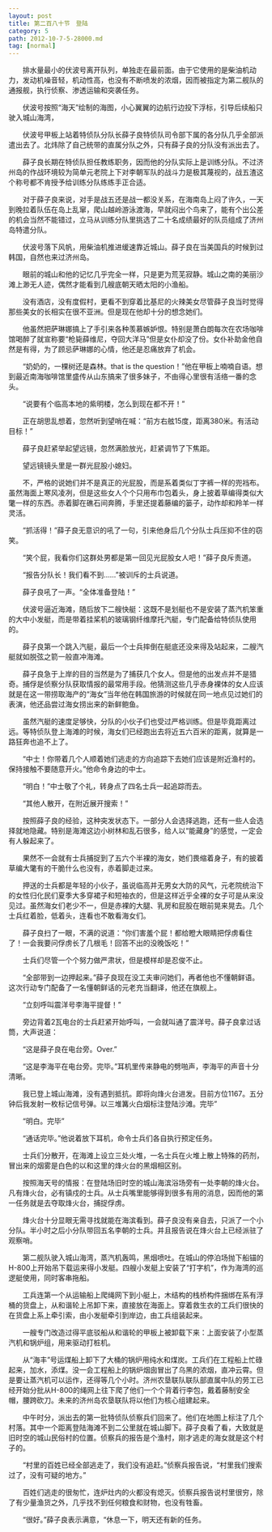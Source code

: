 ```yaml
---
layout: post
title: 第二百八十节　登陆
category: 5
path: 2012-10-7-5-28000.md
tag: [normal]
---
```


　　排水量最小的伏波号离开队列，单独走在最前面。由于它使用的是柴油机动力，发动机噪音轻，机动性高，也没有不断喷发的浓烟，因而被指定为第二舰队的通报舰，执行侦察、渗透运输和突袭任务。

　　伏波号按照“海天”绘制的海图，小心翼翼的边航行边投下浮标，引导后续船只驶入城山海湾，

　　伏波号甲板上站着特侦队分队长薛子良特侦队司令部下属的各分队几乎全部派遣出去了。北炜除了自己统带的直属分队之外，只有薛子良的分队没有派出去了。

　　薛子良长期在特侦队担任教练职务，因而他的分队实际上是训练分队。不过济州岛的作战环境较为简单元老院上下对李朝军队的战斗力是极其蔑视的，战五渣这个称号都不肯授予给训练分队练练手正合适。

　　对于薛子良来说，对手是战五还是战一都没关系，在海南岛上闷了许久，一天到晚拉着队伍在岛上乱窜，爬山越岭游泳渡海，早就闷出个鸟来了，能有个出公差的机会当然不能错过，立马从训练分队里挑选了二十名成绩最好的队员组成了济州岛特遣分队。

　　伏波号落下风帆，用柴油机推进缓速靠近城山。薛子良在当美国兵的时候到过韩国，自然也来过济州岛。

　　眼前的城山和他的记忆几乎完全一样，只是更为荒芜寂静。城山之南的美丽沙滩上渺无人迹，偶然才能看到几艘底朝天晒太阳的小渔船。

　　没有酒店，没有度假村，更看不到穿着比基尼的火辣美女尽管薛子良当时觉得那些美女的长相实在很不亚洲。但是现在他却十分的想念她们。

　　他虽然把萨琳娜搞上了手引来各种羡慕嫉妒恨。特别是萧白朗每次在农场咖啡馆喝醉了就宣称要“枪毙薛维尼，夺回大洋马”但是女仆却没了份。女仆补助金他自然是有得，为了顾忌萨琳娜的心情，他还是忍痛放弃了机会。

　　“奶奶的，一棵树还是森林。that is the question！”他在甲板上喃喃自语。想到最近南海咖啡馆里盛传从山东搞来了很多妹子，不由得心里很有活络一番的念头。

　　“说要有个临高本地的紫明楼，怎么到现在都不开！”

　　正在胡思乱想着，忽然听到望哨在喊：“前方右舷15度，距离380米。有活动目标！”

　　薛子良赶紧举起望远镜，忽然满脸放光，赶紧调节了下焦距。

　　望远镜镜头里是一群光屁股小媳妇。

　　不，严格的说她们并不是真正的光屁股，而是系着类似丁字裤一样的兜裆布。虽然海面上寒风凌冽，但是这些女人个个只用布巾包着头，身上披着草编得类似大氅一样的东西。赤着脚在礁石间奔腾，手里还提着藤编的篓子，动作却和羚羊一样灵活。

　　“抓活得！”薛子良无意识的吼了一句，引来他身后几个分队士兵压抑不住的窃笑。

　　“笑个屁，我看你们这群处男都是第一回见光屁股女人吧！”薛子良斥责道。

　　“报告分队长！我们看不到……”被训斥的士兵说道。

　　薛子良吼了一声。“全体准备登陆！”

　　伏波号逼近海滩，随后放下二艘快艇：这既不是划艇也不是安装了蒸汽机笨重的大中小发艇，而是带着挂桨机的玻璃钢纤维摩托汽艇，专门配备给特侦队使用的。

　　薛子良第一个跳入汽艇，最后一个士兵摔倒在艇底还没来得及站起来，二艘汽艇就如脱弦之箭一般直冲海滩。

　　薛子良急于上岸的目的当然是为了捕获几个女人。但是他的出发点并不是猎奇。捕俘是侦察分队获取情报的最常用手段。他猜测这些几乎赤身裸体的女人应该就是在这一带捞取海产的“海女”当年他在韩国旅游的时候就在同一地点见过她们的表演，他还品尝过海女捞出来的新鲜鲍鱼。

　　虽然汽艇的速度足够快，分队的小伙子们也受过严格训练。但是毕竟距离过远。等特侦队登上海滩的时候，海女们已经跑出去将近五六百米的距离，就算是一路狂奔也追不上了。

　　“中士！你带着几个人顺着她们逃走的方向追踪下去她们应该是附近渔村的。保持接触不要随意开火。”他命令身边的中士。

　　“明白！”中士敬了个礼，转身点了四名士兵一起追踪而去。

　　“其他人散开，在附近展开搜索！”

　　按照薛子良的经验，这种突发状态下。一部分人会选择逃跑，还有一些人会选择就地隐藏。特别是海滩这边小树林和乱石很多，给人以“能藏身”的感觉，一定会有人躲起来了。

　　果然不一会就有士兵捕捉到了五六个半裸的海女，她们畏缩着身子，有的披着草编大氅有的干脆什么也没有，赤着脚走过来。

　　押送的士兵都是年轻的小伙子，虽说临高并无男女大防的风气，元老院统治下的女性归化民们夏季大多穿裙子和短袖衣的，但是这样近乎全裸的女子可是从来没见过。虽然海女们老少不一，但是赤裸的大腿、乳房和屁股在眼前晃来晃去。几个士兵红着脸，低着头，连看也不敢看海女们。

　　薛子良扫了一眼，不满的说道：“你们害羞个屁！都给瞪大眼睛把俘虏看住了！一会我要问俘虏长了几根毛！回答不出的没晚饭吃！”

　　士兵们尽管一个个努力做严肃状，但是模样却是忍俊不止。

　　“全部带到一边押起来。”薛子良现在没工夫审问她们，再者他也不懂朝鲜语。这次行动专门配备了一名懂朝鲜话的元老充当翻译，他还在旗舰上。

　　“立刻呼叫震洋号李海平提督！”

　　旁边背着2瓦电台的士兵赶紧开始呼叫，一会就叫通了震洋号。薛子良拿过话筒，大声说道：

　　“这是薛子良在电台旁。Over.”

　　“这是李海平在电台旁。完毕。”耳机里传来静电的劈啪声，李海平的声音十分清晰。

　　我已登上城山海滩，没有遇到抵抗。即将向烽火台进发。目前方位1167。五分钟后我发射一枚标记信号弹。以三堆篝火白烟标注登陆沙滩。完毕”

　　“明白。完毕”

　　“通话完毕。”他说着放下耳机，命令士兵们各自执行预定任务。

　　士兵们分散开，在海滩上设立三处火堆，一名士兵在火堆上散上特殊的药剂，冒出来的烟雾是白色的以和这里的烽火台的黑烟相区别。

　　按照海天号的情报：在登陆场旧时空的城山海滨浴场旁有一处李朝的烽火台。凡有烽火台，必有镇戍的士兵。从士兵嘴里能够得到很多有用的消息，因而他的第一任务就是去夺取烽火台，捕捉俘虏。

　　烽火台十分显眼无需寻找就能在海滨看到。薛子良没有亲自去，只派了一个小分队。半小时之后小分队带回五名李朝的士兵。并且报告说在烽火台上已经派驻了观察哨。

　　第二舰队驶入城山海湾，蒸汽机轰鸣，黑烟喷吐。在城山的停泊场抛下船锚的H-800上开始吊下载运来得小发艇。四艘小发艇上安装了“打字机”，作为海湾的巡逻艇使用，同时客串拖船。

　　工兵连第一个从运输船上爬绳网下到小艇上，木结构的栈桥构件捆绑在系有浮桶的货盘上，从和谐轮上吊卸下来，直接放在海面上。穿着救生衣的工兵们很快的在货盘上系上牵引索，由小发艇牵引到岸边，由工兵组装起来。

　　一艘专门改造过得平底驳船从和谐轮的甲板上被卸载下来：上面安装了小型蒸汽机和锅炉组，用来驱动打桩机。

　　从“海丰”号运煤船上卸下了大桶的锅炉用纯水和煤炭。工兵们在工程船上忙碌起来，加水，添煤。没一会工程船上的锅炉烟囱冒出了乌黑的浓烟，直冲云霄。但是要让蒸汽机可以运作，还得等几个小时。济州农垦联队联队部直属中队的劳工已经开始分批从H-800的绳网上往下爬了他们一个个背着行李包，戴着藤制安全帽，腰跨砍刀。未来的济州岛农垦联队将以他们为核心组建起来。

　　中午时分，派出去的第一批特侦队侦察兵们回来了。他们在地图上标注了几个村落。其中一个距离登陆海滩不到二公里就在城山脚下。薛子良看了看，大致就是旧时空的城山民俗村的位置。侦察兵的报告是个渔村，刚才逃走的海女就是这个村子的。

　　“村里的百姓已经全部逃走了，我们没有追赶。”侦察兵报告说，“村里我们搜索过了，没有可疑的地方。”

　　百姓们逃走的很匆忙，连炉灶内的火都没有熄灭。侦察兵报告说村里很穷，除了有少量渔货之外，几乎找不到任何粮食和财物，也没有牲畜。

　　“很好。”薛子良表示满意，“休息一下，明天还有新的任务。